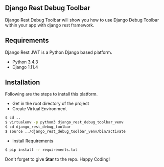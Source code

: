 Django Rest Debug Toolbar
-------------------------
Django Rest Debug Toolbar will show you how to use Django Debug Toolbar
within your app with django rest framework.

Requirements
------------
Django Rest JWT is a Python Django based platform. 

- Python 3.4.3
- Django 1.11.4

Installation
------------
Following are the steps to install this platform.

- Get in the root directory of the project
- Create Virtual Environment
```sh
$ cd ..
$ virtualenv -p python3 django_rest_debug_toolbar_venv
$ cd django_rest_debug_toolbar
$ source ../django_rest_debug_toolbar_venv/bin/activate
```
- Install Requirements
```sh
$ pip install -r requirements.txt
```


Don't forget to give **Star** to the repo. Happy Coding!